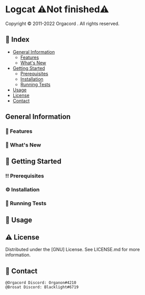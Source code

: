 # Logcat ⚠️Not finished⚠️
Copyright © 2011-2022 Orgacord . All rights reserved.

## 📔 Index
- [General Information](#general-information)
  - [Features](#-features)
  - [What's New](#-Whats-new)
- [Getting Started](#-getting-started)
  - [Prerequisites](#%EF%B8%8F-prerequisites)
  - [Installation](#%EF%B8%8F-installation)
  - [Running Tests](#-running-tests)
- [Usage](#-usage)
- [License](#%EF%B8%8F-license)
- [Contact](#-contact)
## General Information

### 🎯 Features

### 🌟 What's New

## 🧰 Getting Started

### ‼️ Prerequisites

### ⚙️ Installation

### 🧪 Running Tests

## 👀 Usage

## ⚠️ License
Distributed under the [GNU] License. See LICENSE.md for more information.

## 🤝 Contact
```
@Orgacord Discord: Organon#4210
@Brosat Discord: Blacklight#6719
```
